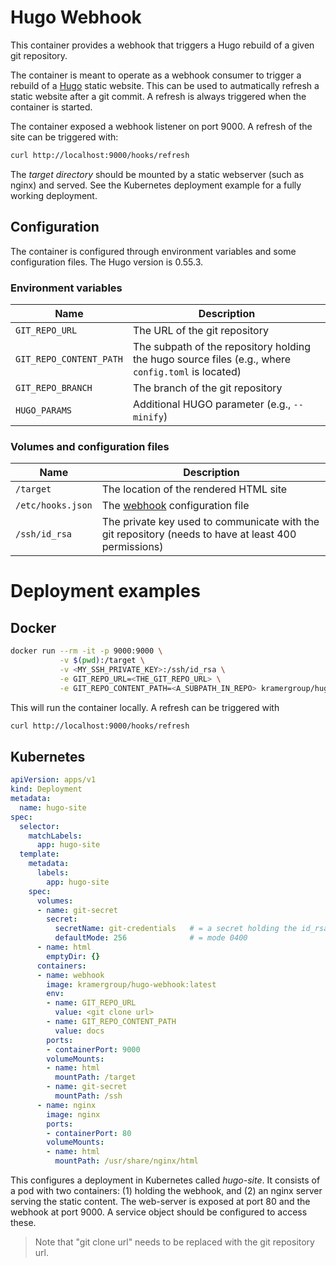 # Hugo Webhook

This container provides a webhook that triggers a Hugo rebuild of a given git repository.

The container is meant to operate as a webhook consumer to trigger a rebuild of a [Hugo](https://http://gohugo.io) static website.
This can be used to autmatically refresh a static website after a git commit. A refresh is always triggered when the container is
started.

The container exposed a webhook listener on port 9000. A refresh of the site can be triggered with:

```bash
curl http://localhost:9000/hooks/refresh
```



The *target directory* should be mounted by a static
webserver (such as nginx) and served. See the Kubernetes deployment example for a fully working deployment.

## Configuration

The container is configured through environment variables and some configuration files. The Hugo version is 0.55.3.

### Environment variables

| Name                    | Description                                                                                        |
| ----------------------- | -------------------------------------------------------------------------------------------------- |
| `GIT_REPO_URL`          | The URL of the git repository                                                                      |
| `GIT_REPO_CONTENT_PATH` | The subpath of the repository holding the hugo source files (e.g., where `config.toml` is located) |
| `GIT_REPO_BRANCH`       | The branch of the git repository                                                                   |
| `HUGO_PARAMS`           | Additional HUGO parameter (e.g., `--minify`)                                                       |

### Volumes and configuration files

| Name              | Description                                                                                          |
| ----------------- | ---------------------------------------------------------------------------------------------------- |
| `/target`         | The location of the rendered HTML site                                                               |
| `/etc/hooks.json` | The [webhook](https://github.com/adnanh/webhook) configuration file                                  |
| `/ssh/id_rsa`     | The private key used to communicate with the git repository (needs to have at least 400 permissions) |

# Deployment examples

## Docker

```bash
docker run --rm -it -p 9000:9000 \
           -v $(pwd):/target \
           -v <MY_SSH_PRIVATE_KEY>:/ssh/id_rsa \
           -e GIT_REPO_URL=<THE_GIT_REPO_URL> \
           -e GIT_REPO_CONTENT_PATH=<A_SUBPATH_IN_REPO> kramergroup/hugo
```

This will run the container locally. A refresh can be triggered with 

```bash
curl http://localhost:9000/hooks/refresh
```


## Kubernetes

```yaml
apiVersion: apps/v1
kind: Deployment
metadata:
  name: hugo-site
spec:
  selector:
    matchLabels:
      app: hugo-site
  template:
    metadata:
      labels:
        app: hugo-site
    spec:
      volumes:
      - name: git-secret
        secret:
          secretName: git-credentials   # = a secret holding the id_rsa file for password-less pull
          defaultMode: 256              # = mode 0400
      - name: html
        emptyDir: {}
      containers:
      - name: webhook
        image: kramergroup/hugo-webhook:latest
        env:
        - name: GIT_REPO_URL
          value: <git clone url>
        - name: GIT_REPO_CONTENT_PATH
          value: docs
        ports:
        - containerPort: 9000
        volumeMounts:
        - name: html
          mountPath: /target
        - name: git-secret
          mountPath: /ssh
      - name: nginx
        image: nginx
        ports:
        - containerPort: 80
        volumeMounts:
        - name: html
          mountPath: /usr/share/nginx/html
```

This configures a deployment in Kubernetes called *hugo-site*. It consists of a pod with two containers: (1) holding the webhook, and (2) an nginx server serving the static content. The web-server is exposed at port 80 and the webhook at port 9000. A service object should be configured to access these.

> Note that "git clone url" needs to be replaced with the git repository url.